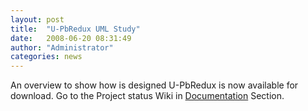 ```yaml
---
layout: post
title:  "U-PbRedux UML Study"
date:   2008-06-20 08:31:49
author: "Administrator"
categories: news
---
```


An overview to show how is designed U-PbRedux is now available for download. Go to the Project status Wiki in [Documentation](http://cirdles.cs.cofc.edu/wiki/pmwiki.php?n=Main.Documentation) Section.